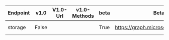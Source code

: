 | Endpoint | v1.0 | V1.0-Url | v1.0-Methods | beta | Beta-Url | Beta-Methods | Path | Root | Children | Segment |
| ----------| ----------| ----------| ----------| ----------| ----------| ----------| ----------| ----------| ----------| ----------|
| storage| False| | | True| https://graph.microsoft.com/beta/storage| Get Patch| storage| storage| 0| storage|

